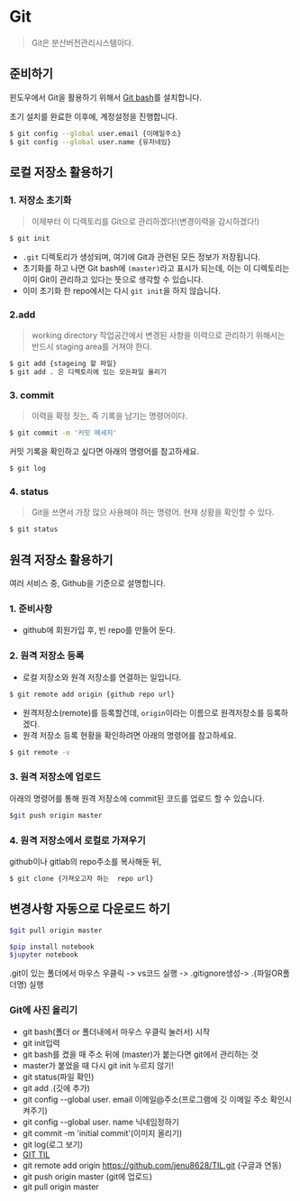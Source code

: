 # Git

> Git은 분산버전관리시스템이다.

## 준비하기

윈도우에서 Git을 활용하기 위해서 [Git bash](https://git-scm.com/downloads)를 설치합니다.

초기 설치를 완료한 이후에, 계정설정을 진행합니다.

```sh
$ git config --global user.email {이메일주소}
$ git config --global user.name {유저네임}

```

## 로컬 저장소 활용하기

### 1. 저장소 초기화

> 이제부터 이 디렉토리를 Git으로 관리하겠다!(변경이력을 감시하겠다!)

````sh
$ git init
````



- `.git` 디렉토리가 생성되며, 여기에 Git과 관련된 모든 정보가 저장됩니다.
- 초기화를 하고 나면 Git bash에 `(master)`라고 표시가 되는데, 이는 이 디렉토리는 이미 Git이 관리하고 있다는 뜻으로 생각할 수 있습니다.
- 이미 초기화 한 repo에서는 다시 `git init`을 하지 않습니다.

###  2.add

> working directory 작업공간에서 변경된 사항을 이력으로 관리하기 위해서는 반드시 staging area를 거쳐야 한다.

```sh
$ git add {stageing 할 파일}
$ git add . 은 디렉토리에 있는 모든파일 올리기
```

### 3. commit

> 이력을 확정 짓는, 즉 기록을 남기는 명령어이다.

```sh
$ git commit -m '커밋 메세지'
```

커밋 기록을 확인하고 싶다면 아래의 명령어를 참고하세요.

```sh
$ git log
```



### 4. status

> Git을 쓰면서 가장 많으 사용해야 하는 명령어. 현재 상황을 확인할 수 있다.

```sh
$ git status
```



## 원격 저장소 활용하기

여러 서비스 중, Github을 기준으로 설명합니다.

### 1. 준비사항

- github에 회원가입 후, 빈 repo를 만들어 둔다.

### 2. 원격 저장소 등록

- 로컬 저장소와 원격 저장소를 연결하는 일입니다.

```sh
$ git remote add origin {github repo url}
```

- 원격저장소(remote)를 등록할건데, `origin`이라는 이름으로 원격저장소를 등록하겠다.
- 원격 저장소 등록 현황을 확인하려면 아래의 명령어를 참고하세요.

```sh
$ git remote -v
```



### 3.  원격 저장소에 업로드

아래의 명령어를 통해 원격 저장소에  commit된 코드를 업로드 할 수 있습니다.

```sh
$git push origin master
```



### 4. 원격 저장소에서 로컬로 가져우기

github이나 gitlab의 repo주소를 복사해둔 뒤,

```sh
$ git clone {가져오고자 하는  repo url}
```



## 변경사항 자동으로 다운로드 하기

```sh
$git pull origin master
```





```sh
$pip install notebook
$jupyter notebook
```

.git이 있는 폴더에서 마우스 우클릭 -> vs코드 실행 -> .gitignore생성-> .{파일OR폴더명) 실행



### Git에 사진 올리기

- git bash(폴더 or 폴더내에서 마우스 우클릭 눌러서) 시작
- git init입력
- git bash를 켰을 때 주소 뒤에 (master)가 붙는다면 git에서 관리하는 것
- master가 붙었을 때 다시 git init 누르지 않기!
- git status(파일 확인)
- git add .(깃에 추가)
- git config --global user. email 이메일@주소(프로그램에 깃 이메일 주소 확인시켜주기)
- git config --global user. name 닉네임정하기
- git commit -m 'initial commit'(이미지 올리기)
- git log(로그 보기)
- [GIT TIL](https://github.com/jenu8628/TIL.git)
- git remote add origin https://github.com/jenu8628/TIL.git (구글과 연동)
- git push origin master (git에 업로드)
- git pull origin master